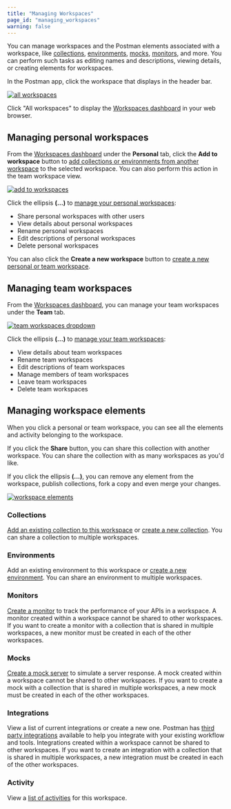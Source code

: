 ```yaml
---
title: "Managing Workspaces"
page_id: "managing_workspaces"
warning: false
---
```


You can manage workspaces and the Postman elements associated with a workspace, like [collections](/docs/v6/postman/collections/intro_to_collections), [environments](/docs/v6/postman/environments_and_globals/intro_to_environments_and_globals), [mocks](/docs/v6/postman/mock_servers/intro_to_mock_servers), [monitors](/docs/v6/postman/monitors/intro_monitors), and more. You can perform such tasks as editing names and descriptions, viewing details, or creating elements for workspaces.

In the Postman app, click the workspace that displays in the header bar.

[![all workspaces](https://s3.amazonaws.com/postman-static-getpostman-com/postman-docs/test-all-workspaces.png)](https://s3.amazonaws.com/postman-static-getpostman-com/postman-docs/test-all-workspaces.png)

Click "All workspaces" to display the [Workspaces dashboard](https://app.getpostman.com/dashboard) in your web browser.

## Managing personal workspaces

From the [Workspaces dashboard](https://app.getpostman.com/dashboard) under the **Personal** tab, click the **Add to workspace** button to [add collections or environments from another workspace](/docs/postman/workspaces/using_workspaces) to the selected workspace. You can also perform this action in the team workspace view.

[![add to workspaces](https://s3.amazonaws.com/postman-static-getpostman-com/postman-docs/Workspace_rightclick_menu.png)](https://s3.amazonaws.com/postman-static-getpostman-com/postman-docs/Workspace_rightclick_menu.png)

Click the ellipsis **(...)** to [manage your personal workspaces](/docs/v6/postman/workspaces/using_workspaces):

* Share personal workspaces with other users
* View details about personal workspaces
* Rename personal workspaces
* Edit descriptions of personal workspaces
* Delete personal workspaces

You can also click the **Create a new workspace** button to [create a new personal or team workspace](/docs/v6/postman/workspaces/creating_workspaces).

## Managing team workspaces

From the [Workspaces dashboard](https://app.getpostman.com/dashboard), you can manage your team workspaces under the **Team** tab.

[![team workspaces dropdown](https://s3.amazonaws.com/postman-static-getpostman-com/postman-docs/dashboard-team-dropdown.png)](https://s3.amazonaws.com/postman-static-getpostman-com/postman-docs/dashboard-team-dropdown.png)

Click the ellipsis **(...)** to [manage your team workspaces](/docs/v6/postman/workspaces/using_workspaces):

* View details about team workspaces
* Rename team workspaces
* Edit descriptions of team workspaces
* Manage members of team workspaces
* Leave team workspaces
* Delete team workspaces

## Managing workspace elements

When you click a personal or team workspace, you can see all the elements and activity belonging to the workspace.  

If you click the **Share** button, you can share this collection with another workspace. You can share the collection with as many workspaces as you'd like.

If you click the ellipsis **(...)**, you can remove any element from the workspace, publish collections, fork a copy and even merge your changes.

[![workspace elements](https://s3.amazonaws.com/postman-static-getpostman-com/postman-docs/Workspace_Dashboard_Mainscreen.png)](https://s3.amazonaws.com/postman-static-getpostman-com/postman-docs/Workspace_Dashboard_Mainscreen.png)

### Collections

[Add an existing collection to this workspace](/docs/v6/postman/workspaces/using_workspaces) or [create a new collection](/docs/v6/postman/workspaces/creating_workspaces). You can share a collection to multiple workspaces.

### Environments

Add an existing environment to this workspace or [create a new environment](/docs/v6/postman/environments_and_globals/manage_environments). You can share an environment to multiple workspaces.

### Monitors

[Create a monitor](/docs/v6/postman/monitors/setting_up_monitor) to track the performance of your APIs in a workspace. A monitor created within a workspace cannot be shared to other workspaces. If you want to create a monitor with a collection that is shared in multiple workspaces, a new monitor must be created in each of the other workspaces.

### Mocks

[Create a mock server](/docs/v6/postman/mock_servers/setting_up_mock) to simulate a server response. A mock created within a workspace cannot be shared to other workspaces. If you want to create a mock with a collection that is shared in multiple workspaces, a new mock must be created in each of the other workspaces.

### Integrations

View a list of current integrations or create a new one. Postman has [third party integrations](/docs/v6/pro/integrations/intro_integrations) available to help you integrate with your existing workflow and tools. Integrations created within a workspace cannot be shared to other workspaces. If you want to create an integration with a collection that is shared in multiple workspaces, a new integration must be created in each of the other workspaces.

### Activity

View a [list of activities](/docs/v6/postman/workspaces/activity_feed_and_restoring_collections) for this workspace.
